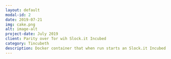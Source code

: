 ```yaml
---
layout: default
modal-id: 2
date: 2019-07-21
img: cake.png
alt: image-alt
project-date: July 2019
client: Parity over Tor wih Slock.it Incubed
category: Tincubeth
description: Docker container that when run starts an Slock.it Incubed Server on the Görli Testnet using the private key of a demo Ethereum account, a Parity Ethereum Blockchain Client Node on the Görli Testnet, and a Tor Network Service. The Docker container is configured so that the Incubed Service exposes port 9050 over TCP that is only accessible to the Tor Network Service as a Socks Proxy since we do not want to map any ports to the host machine.
---
```

